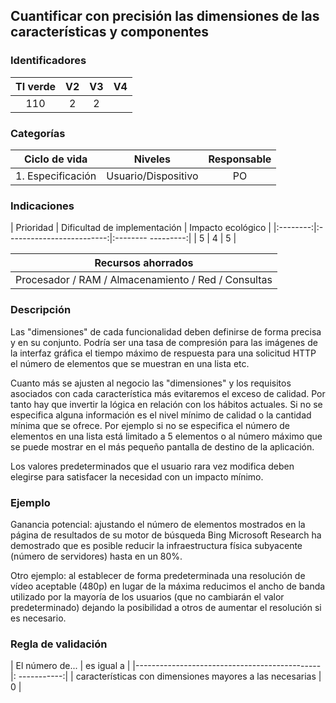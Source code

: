 ## Cuantificar con precisión las dimensiones de las características y componentes

 ### Identificadores

 | TI verde | V2 | V3 | V4 |
 |:-------:|:----:|:----:|:----:|
 | 110 | 2 | 2 | |

 ### Categorías

 | Ciclo de vida | Niveles | Responsable |
 |:----------------:|:-------------:|:-----------: |
 | 1. Especificación | Usuario/Dispositivo | PO |

 ### Indicaciones

 | Prioridad | Dificultad de implementación | Impacto ecológico |
 |:--------:|:-------------------------:|:-------- ---------:|
 | 5 | 4 | 5 |

 | Recursos ahorrados |
 |:---------------------------------------------:|
 | Procesador / RAM / Almacenamiento / Red / Consultas |

 ### Descripción

 Las "dimensiones" de cada funcionalidad deben definirse de forma precisa y en su conjunto. Podría ser
 una tasa de compresión para las imágenes de la interfaz gráfica el tiempo máximo de respuesta para una solicitud HTTP
 el número de elementos que se muestran en una lista etc.

Cuanto más se ajusten al negocio las "dimensiones" y los requisitos asociados con cada característica más evitaremos el exceso de calidad.
Por tanto hay que invertir la lógica en relación con los hábitos actuales. Si no se especifica alguna información
 es el nivel mínimo de calidad o la cantidad mínima que se ofrece. Por ejemplo si no se especifica
 el número de elementos en una lista está limitado a 5 elementos o al número máximo que se puede mostrar en el más pequeño
 pantalla de destino de la aplicación.

 Los valores predeterminados que el usuario rara vez modifica deben elegirse para satisfacer la necesidad con un impacto mínimo.

 ### Ejemplo

 Ganancia potencial: ajustando el número de elementos mostrados en la página de resultados de su motor de búsqueda Bing
 Microsoft Research ha demostrado que es posible reducir la infraestructura física subyacente
 (número de servidores) hasta en un 80%.

 Otro ejemplo: al establecer de forma predeterminada una resolución de vídeo aceptable (480p) en lugar de la máxima reducimos el ancho de banda
 utilizado por la mayoría de los usuarios (que no cambiarán el valor predeterminado) dejando la posibilidad a otros de aumentar el
 resolución si es necesario.

 ### Regla de validación

 | El número de... | es igual a |
 |----------------------------------------------|: -----------:|
 | características con dimensiones mayores a las necesarias | 0 |

